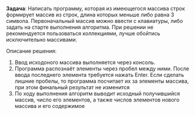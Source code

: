 **Задача**: Написать программу, которая из имеющегося массива строк формирует массив из строк, 
длина которых меньше либо равна 3 символа. Первоначальный массив можно ввести с клавиатуры, 
либо задать на старте выполнения алгоритма. При решении не рекомендуется пользоваться коллекциями, лучше обойтись исключительно массивами.

Описание решения:

1. Ввод исходоного массива выполняется через консоль.
2. Программа распознаёт элементы через пробел между ними. После ввода последнего элемента требуется нажать Enter. Если сделать лишние пробелы, то программа посчитает их за элементы массива, при этом финальный результат не изменится
3. По ходу выполнения алгоритм выводит исходный получившийся массив, число его элементов, а также числов элементов нового массива и его содержимое

